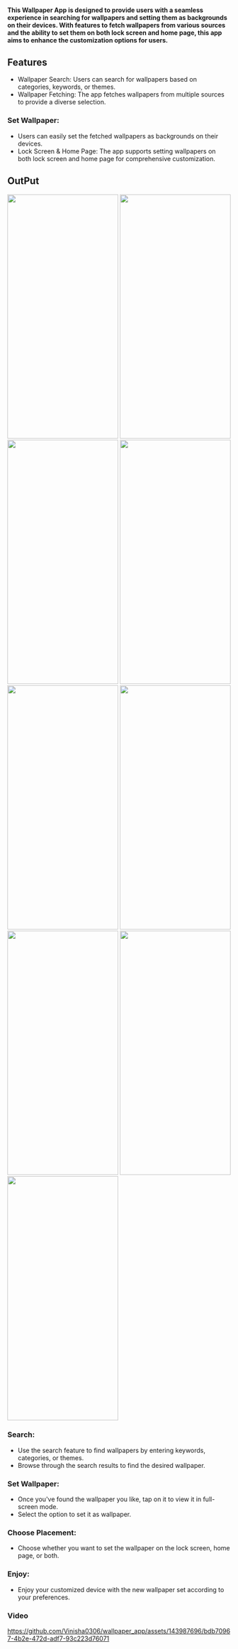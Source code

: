 #### This Wallpaper App is designed to provide users with a seamless experience in searching for wallpapers and setting them as backgrounds on their devices. With features to fetch wallpapers from various sources and the ability to set them on both lock screen and home page, this app aims to enhance the customization options for users.

## Features
- Wallpaper Search: Users can search for wallpapers based on categories, keywords, or themes.
- Wallpaper Fetching: The app fetches wallpapers from multiple sources to provide a diverse selection.
### Set Wallpaper: 
- Users can easily set the fetched wallpapers as backgrounds on their devices.
- Lock Screen & Home Page: The app supports setting wallpapers on both lock screen and home page for comprehensive customization.

## OutPut

<img src="https://github.com/Vinisha0306/wallpaper_app/assets/143987696/a8551fe8-394a-4c76-a885-faaccfe557f3" width="250" height="550">
<img src="https://github.com/Vinisha0306/wallpaper_app/assets/143987696/3ec2a05a-63f1-4e16-862d-8ed6d428fba9" width="250" height="550">
<img src="https://github.com/Vinisha0306/wallpaper_app/assets/143987696/1a925bba-9f00-47fa-968a-985466124e09" width="250" height="550">
<img src="https://github.com/Vinisha0306/wallpaper_app/assets/143987696/9aec6f7c-eb64-4b36-aca2-dee41cf19596" width="250" height="550">
<img src="https://github.com/Vinisha0306/wallpaper_app/assets/143987696/2fe90bcf-196a-48c9-8c87-c0a2a0e87591" width="250" height="550">
<img src="https://github.com/Vinisha0306/wallpaper_app/assets/143987696/4ecdadba-5437-4c26-a785-90b630ff317a" width="250" height="550">
<img src="https://github.com/Vinisha0306/wallpaper_app/assets/143987696/eb8f562e-80fb-4d0b-845e-0761b90c1464" width="250" height="550">
<img src="https://github.com/Vinisha0306/wallpaper_app/assets/143987696/b79d0422-de36-4528-8151-1442c0270772" width="250" height="550">
<img src="https://github.com/Vinisha0306/wallpaper_app/assets/143987696/1e809712-eba3-4c08-85e2-54dccc61edeb" width="250" height="550">

### Search:

- Use the search feature to find wallpapers by entering keywords, categories, or themes.
- Browse through the search results to find the desired wallpaper.
### Set Wallpaper:

- Once you've found the wallpaper you like, tap on it to view it in full-screen mode.
- Select the option to set it as wallpaper.
### Choose Placement:

- Choose whether you want to set the wallpaper on the lock screen, home page, or both.
### Enjoy:

- Enjoy your customized device with the new wallpaper set according to your preferences.

### Video

https://github.com/Vinisha0306/wallpaper_app/assets/143987696/bdb70967-4b2e-472d-adf7-93c223d76071




